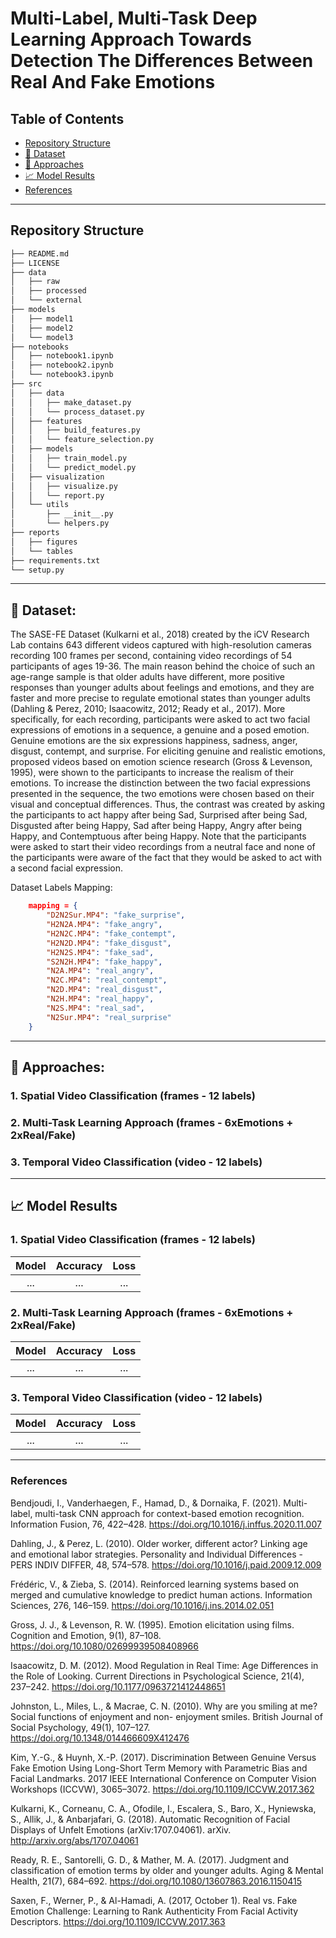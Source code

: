 # Multi-Label, Multi-Task Deep Learning Approach Towards Detection The Differences Between Real And Fake Emotions
## Table of Contents
- [Repository Structure](#repository-structure)
- [💾 Dataset](#dataset)
- [🚀 Approaches](#approaches)
- [📈 Model Results](#model-results)
- [References](#references)


---------------------
## Repository Structure
```bash
├── README.md
├── LICENSE
├── data
│   ├── raw
│   ├── processed
│   └── external
├── models
│   ├── model1
│   ├── model2
│   └── model3
├── notebooks
│   ├── notebook1.ipynb
│   ├── notebook2.ipynb
│   └── notebook3.ipynb
├── src
│   ├── data
│   │   ├── make_dataset.py
│   │   └── process_dataset.py
│   ├── features
│   │   ├── build_features.py
│   │   └── feature_selection.py
│   ├── models
│   │   ├── train_model.py
│   │   └── predict_model.py
│   ├── visualization
│   │   ├── visualize.py
│   │   └── report.py
│   └── utils
│       ├── __init__.py
│       └── helpers.py
├── reports
│   ├── figures
│   └── tables
├── requirements.txt
└── setup.py
```
---------------------
## 💾 Dataset:
The SASE-FE Dataset (Kulkarni et al., 2018) created by the iCV Research Lab contains 643 different videos captured with high-resolution cameras recording 100 frames per second, containing video recordings of 54 participants of ages 19-36. The main reason behind the choice of such an age-range sample is that older adults have different, more positive responses than younger adults about feelings and emotions, and they are faster and more precise to regulate emotional states than younger adults (Dahling & Perez, 2010; Isaacowitz, 2012; Ready et al., 2017). More specifically, for each recording, participants were asked to act two facial expressions of emotions in a sequence, a genuine and a posed emotion. Genuine emotions are the six expressions happiness, sadness, anger, disgust, contempt, and surprise. For eliciting genuine and realistic emotions, proposed videos based on emotion science research (Gross & Levenson, 1995), were shown to the participants to increase the realism of their emotions. To increase the distinction between the two facial expressions presented in the sequence, the two emotions were chosen based on their visual and conceptual differences. Thus, the contrast was created by asking the participants to act happy after being Sad, Surprised after being Sad, Disgusted after being Happy, Sad after being Happy, Angry after being Happy, and Contemptuous after being Happy. Note that the participants were asked to start their video recordings from a neutral face and none of the participants were aware of the fact that they would be asked to act with a second facial expression.

Dataset Labels Mapping:
```JSON
    mapping = {
        "D2N2Sur.MP4": "fake_surprise",
        "H2N2A.MP4": "fake_angry",
        "H2N2C.MP4": "fake_contempt",
        "H2N2D.MP4": "fake_disgust",
        "H2N2S.MP4": "fake_sad",
        "S2N2H.MP4": "fake_happy",
        "N2A.MP4": "real_angry",
        "N2C.MP4": "real_contempt",
        "N2D.MP4": "real_disgust",
        "N2H.MP4": "real_happy",
        "N2S.MP4": "real_sad",
        "N2Sur.MP4": "real_surprise"
    }
```

---------------------
## 🚀 Approaches:
### 1. Spatial Video Classification (frames - 12 labels)

### 2. Multi-Task Learning Approach (frames - 6xEmotions + 2xReal/Fake)

### 3. Temporal Video Classification (video - 12 labels)


---------------------
## 📈 Model Results
### 1. Spatial Video Classification (frames - 12 labels)
| Model | Accuracy | Loss |
| :---: | :---: | :---: |
| ... | ... | ... |


### 2. Multi-Task Learning Approach (frames - 6xEmotions + 2xReal/Fake)
| Model | Accuracy | Loss |
| :---: | :---: | :---: |
| ... | ... | ... |


### 3. Temporal Video Classification (video - 12 labels)
| Model | Accuracy | Loss |
| :---: | :---: | :---: |
| ... | ... | ... |




---------------------
### References
Bendjoudi, I., Vanderhaegen, F., Hamad, D., & Dornaika, F. (2021). Multi-label, multi-task CNN approach for context-based emotion recognition. Information Fusion, 76, 422–428. https://doi.org/10.1016/j.inffus.2020.11.007

Dahling, J., & Perez, L. (2010). Older worker, different actor? Linking age and emotional labor strategies. Personality and Individual Differences - PERS INDIV DIFFER, 48, 574–578. https://doi.org/10.1016/j.paid.2009.12.009

Frédéric, V., & Zieba, S. (2014). Reinforced learning systems based on merged and cumulative knowledge to predict human actions. Information Sciences, 276, 146–159. https://doi.org/10.1016/j.ins.2014.02.051

Gross, J. J., & Levenson, R. W. (1995). Emotion elicitation using films. Cognition and Emotion, 9(1), 87–108. https://doi.org/10.1080/02699939508408966

Isaacowitz, D. M. (2012). Mood Regulation in Real Time: Age Differences in the Role of Looking. Current Directions in Psychological Science, 21(4), 237–242. https://doi.org/10.1177/0963721412448651

Johnston, L., Miles, L., & Macrae, C. N. (2010). Why are you smiling at me? Social functions of enjoyment and non- enjoyment smiles. British Journal of Social Psychology, 49(1), 107–127. https://doi.org/10.1348/014466609X412476

Kim, Y.-G., & Huynh, X.-P. (2017). Discrimination Between Genuine Versus Fake Emotion Using Long-Short Term Memory with Parametric Bias and Facial Landmarks. 2017 IEEE International Conference on Computer Vision Workshops (ICCVW), 3065–3072. https://doi.org/10.1109/ICCVW.2017.362

Kulkarni, K., Corneanu, C. A., Ofodile, I., Escalera, S., Baro, X., Hyniewska, S., Allik, J., & Anbarjafari, G. (2018). Automatic Recognition of Facial Displays of Unfelt Emotions (arXiv:1707.04061). arXiv. http://arxiv.org/abs/1707.04061

Ready, R. E., Santorelli, G. D., & Mather, M. A. (2017). Judgment and classification of emotion terms by older and younger adults. Aging & Mental Health, 21(7), 684–692. https://doi.org/10.1080/13607863.2016.1150415

Saxen, F., Werner, P., & Al-Hamadi, A. (2017, October 1). Real vs. Fake Emotion Challenge: Learning to Rank Authenticity From Facial Activity Descriptors. https://doi.org/10.1109/ICCVW.2017.363
